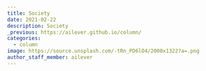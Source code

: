 ```yaml
---
title: Society
date: 2021-02-22
description: Society
_previous: https://ailever.github.io/column/
categories:
  - column
image: https://source.unsplash.com/-tRn_PD6lO4/2000x1322?a=.png
author_staff_member: ailever
---
```


